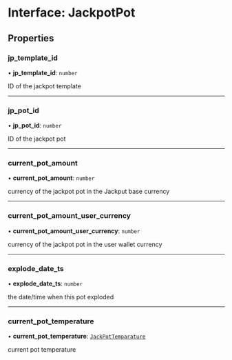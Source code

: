 # Interface: JackpotPot

## Properties

### jp\_template\_id

• **jp\_template\_id**: `number`

ID of the jackpot template

___

### jp\_pot\_id

• **jp\_pot\_id**: `number`

ID of the jackpot pot

___

### current\_pot\_amount

• **current\_pot\_amount**: `number`

currency of the jackpot pot in the Jackput base currency

___

### current\_pot\_amount\_user\_currency

• **current\_pot\_amount\_user\_currency**: `number`

currency of the jackpot pot in the user wallet currency

___

### explode\_date\_ts

• **explode\_date\_ts**: `number`

the date/time when this pot exploded

___

### current\_pot\_temperature

• **current\_pot\_temperature**: [`JackPotTemparature`](../enums/JackPotTemparature.md)

current pot temperature
